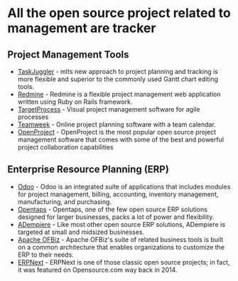 # All the open source project related to management are tracker

## Project Management Tools


* [TaskJuggler](https://github.com/taskjuggler/TaskJuggler) - mIts new approach to project planning and tracking is more flexible and superior to the commonly used Gantt chart editing tools.
* [Redmine](https://github.com/redmine/redmine) - Redmine is a flexible project management web application written using Ruby on Rails framework.
* [TargetProcess](https://github.com/TargetProcess) - Visual project management software for agile processes
* [Teamweek](https://github.com/Teamweek) - Online project planning software with a team calendar.
* [OpenProject](https://github.com/Teamweek) - OpenProject is the most popular open source project management software that comes with some of the best and powerful project collaboration capabilities


## Enterprise Resource Planning (ERP)

* [Odoo](https://github.com/odoo/odoo) - Odoo is an integrated suite of applications that includes modules for project management, billing, accounting, inventory management, manufacturing, and purchasing.
* [Opentaps](hhttps://github.com/opentaps) - Opentaps, one of the few open source ERP solutions designed for larger businesses, packs a lot of power and flexibility.
* [ADempiere](https://github.com/adempiere/adempiere) - Like most other open source ERP solutions, ADempiere is targeted at small and midsized businesses. 
* [Apache OFBiz](https://github.com/apache/ofbiz) - Apache OFBiz's suite of related business tools is built on a common architecture that enables organizations to customize the ERP to their needs.
* [ERPNext](https://github.com/frappe/erpnext) - ERPNext is one of those classic open source projects; in fact, it was featured on Opensource.com way back in 2014.